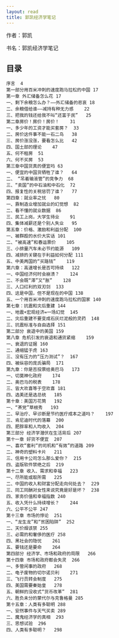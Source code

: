 ```yaml
---
layout: read
title: 郭凯经济学笔记
---
```


作者：郭凯

书名：郭凯经济学笔记

## 目录

    序言	4
    第一部分用百米冲刺的速度跑马拉松的中国	17
    第一章 外汇储备怎么花	17
    一、剩下余粮怎么办？——外汇储备的悲哀	18
    二、余粮借给谁——减持有种无力感	22
    三、把我的钱还给我不叫“还富于民”	25
    第二章房价！房价！房价！	31
    一、多少年的工资才能买套房？	33
    二、房价这件事不能一石二鸟	38
    三、房价涨没涨，要看怎么比	42
    四、国土部的理论	47
    五、何不租房	51
    六、何不买房	53
    第三章中国货真的便宜吗	63
    一、便宜的中国货牺牲了谁？	64
    二、 “吊着输液管”的竞争力	68
    三、“卖国”的中石油和中石化	72
    四、报复性的关税惩罚了谁？	77
    第四章：就业率之忧	80
    一、靠制造业增加就业的幻觉想	82
    二、看不懂的就业数据	86
    三、民工上岗，大学生待业	91
    四、集体减薪还是个别人失业	95
    第五章：价格、激励和利益分配	100
    一、被群殴的水价大实话	101
    二、“被高速”和春运票价	105
    三、小排量汽车未必节约能源	109
    四、减排的关键在于利益如何分配	111
    五、中美两国的“买路钱”	119
    第六章：高速增长是否可持续	122
    一、中国经济何时会崩溃？	124
    二、不会既“滞”又“胀”	128
    三、人口红利的双刃剑	133
    四、这是中国，但不是现在的中国	138
    五、一个用百米冲刺的速度跑马拉松的国家	140
    第七章：抗震和灾后重建	144
    一、地震+宏观经济=一场幻觉	145
    二、灾后重建不要变成石灰烂泥般的灵药	148
    三、抗震标准与自由选择	151
    第二部分 衰退中的美国	159
    第八章 危机引发的衰退和通货紧缩	159
    一、衰退的证据	160
    二、通缩猛于虎	163
    三、没有压力的“压力测试”？	167
    四、被纵容的庞氏骗局	171
    第九章：你是否投票给奥巴马	173
    一、切莫神化政府	174
    二、奥巴马的税表	178
    三、皆大欢喜等于空欢喜	181
    四、选美还是选总统	185
    第十章：美国万花筒	192
    一、“茶党”草根秀	193
    二、早治疗、早诊断是节约医疗成本之道吗？	197
    三、肯尼迪时代的落幕	200
    四、肥胖率和人均收入	204
    第三部分 经济学潜伏在生活背后	207
    第十一章 好货不便宜	207
    一、喜欢“套利“的司机和“有效”的道路	209
    二、神奇的塑料卡片	211
    三、信用卡公司怎么那么爱你？	215
    四、盗版软件禁绝之后	219
    第十二章 收入、需求和幸福	223
    一、尽所能或取所需	225
    二、中国的收入和财富分配走向何处去？	229
    三、同工同酬对女性来说究竟是好是坏？	238
    四、家务价值和幸福指数	240
    五、收入凭什么持续增长？	244
    六、公平不公平	247
    第十三章 市场的悖论	251
    一、“龙生龙”和“贫困陷阱”	252
    二、天价烟该禁	255
    三、必需的和奢侈的医疗	258
    四、黑社会的隐忧	261
    五、要钱还是要命	264
    第四部分 经济学、市场和政府的局限	266
    第十四章 市场和政府都会失灵	266
    一、多管闲事的政府	268
    二、电子废物的切尔诺贝利	271
    三、飞行员转会制度	275
    四、美国需要秦始皇	278
    五、朝鲜的没收式“货币改革”	281
    六、胜负未分的蒙代尔与克鲁格曼	285
    第十五章：人类有多聪明	288
    一、安然事件与天气买卖	289
    二、魔鬼经济学的真相	293
    三、思想试验	296
    四、人类有多聪明？	298
    
